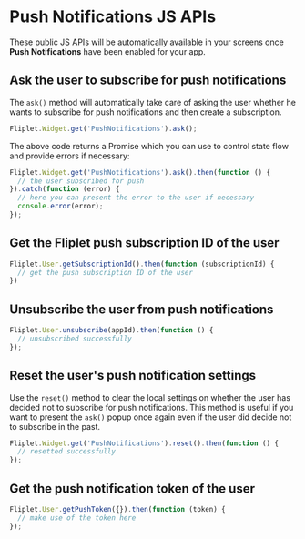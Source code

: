 # Push Notifications JS APIs

These public JS APIs will be automatically available in your screens once **Push Notifications** have been enabled for your app.

## Ask the user to subscribe for push notifications

The `ask()` method will automatically take care of asking the user whether he wants to subscribe for push notifications and then create a subscription.

```js
Fliplet.Widget.get('PushNotifications').ask();
```

The above code returns a Promise which you can use to control state flow and provide errors if necessary:

```js
Fliplet.Widget.get('PushNotifications').ask().then(function () {
  // the user subscribed for push
}).catch(function (error) {
  // here you can present the error to the user if necessary
  console.error(error);
});
```

## Get the Fliplet push subscription ID of the user

```js
Fliplet.User.getSubscriptionId().then(function (subscriptionId) {
  // get the push subscription ID of the user
})
```

## Unsubscribe the user from push notifications

```js
Fliplet.User.unsubscribe(appId).then(function () {
  // unsubscribed successfully
});
```

## Reset the user's push notification settings 

Use the `reset()` method to clear the local settings on whether the user has decided not to subscribe for push notifications. This method is useful if you want to present the `ask()` popup once again even if the user did decide not to subscribe in the past.

```js
Fliplet.Widget.get('PushNotifications').reset().then(function () {
  // resetted successfully
});
```

## Get the push notification token of the user

```js
Fliplet.User.getPushToken({}).then(function (token) {
  // make use of the token here
});